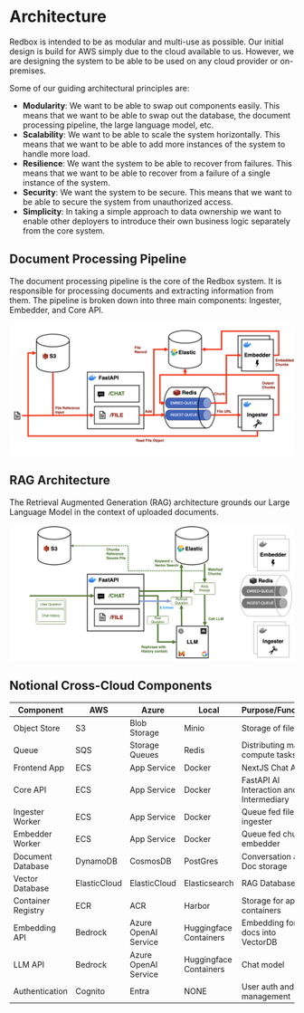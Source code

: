 # Architecture

Redbox is intended to be as modular and multi-use as possible. Our initial design is build for AWS simply due to the cloud available to us. However, we are designing the system to be able to be used on any cloud provider or on-premises.

Some of our guiding architectural principles are:

- **Modularity**: We want to be able to swap out components easily. This means that we want to be able to swap out the database, the document processing pipeline, the large language model, etc.
- **Scalability**: We want to be able to scale the system horizontally. This means that we want to be able to add more instances of the system to handle more load.
- **Resilience**: We want the system to be able to recover from failures. This means that we want to be able to recover from a failure of a single instance of the system.
- **Security**: We want the system to be secure. This means that we want to be able to secure the system from unauthorized access.
- **Simplicity**: In taking a simple approach to data ownership we want to enable other deployers to introduce their own business logic separately from the core system.

## Document Processing Pipeline

The document processing pipeline is the core of the Redbox system. It is responsible for processing documents and extracting information from them. The pipeline is broken down into three main components: Ingester, Embedder, and Core API.

![Document Processing Pipeline](../assets/document_processing_pipeline.png)


## RAG Architecture

The Retrieval Augmented Generation (RAG) architecture grounds our Large Language Model in the context of uploaded documents. 

![RAG Architecture](../assets/rag_architecture.png)


## Notional Cross-Cloud Components

| Component | AWS | Azure | Local | Purpose/Function |
|-----------|-----|-------|---------|----|
| Object Store | S3 | Blob Storage | Minio | Storage of files |
| Queue | SQS | Storage Queues | Redis | Distributing many compute tasks |
| Frontend App | ECS | App Service | Docker | NextJS Chat App |
| Core API | ECS | App Service | Docker | FastAPI AI Interaction and DB Intermediary |
| Ingester Worker | ECS | App Service | Docker | Queue fed file ingester |
| Embedder Worker | ECS | App Service | Docker | Queue fed chunk embedder |
| Document Database | DynamoDB | CosmosDB | PostGres | Conversation and Doc storage |
| Vector Database | ElasticCloud | ElasticCloud | Elasticsearch | RAG Database |
| Container Registry | ECR | ACR | Harbor | Storage for app containers |
| Embedding API | Bedrock | Azure OpenAI Service | Huggingface Containers | Embedding for docs into VectorDB |
| LLM API | Bedrock | Azure OpenAI Service | Huggingface Containers | Chat model |
| Authentication | Cognito | Entra | NONE | User auth and management |
